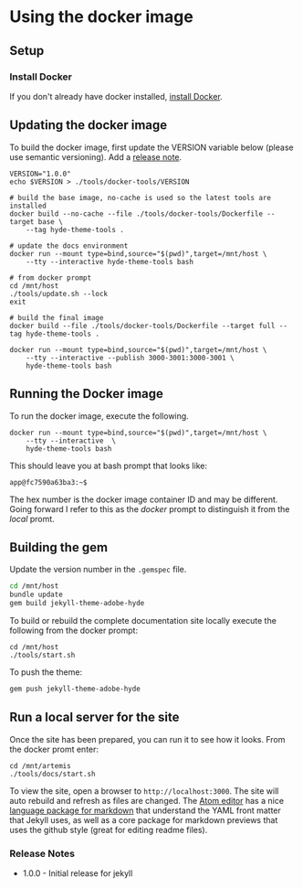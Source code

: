 # Using the docker image

## Setup

### Install Docker
If you don't already have docker installed, [install Docker](https://docs.docker.com/get-docker/).

## Updating the docker image

To build the docker image, first update the VERSION variable below (please use semantic versioning). Add a [release note](#release-notes).

```
VERSION="1.0.0"
echo $VERSION > ./tools/docker-tools/VERSION

# build the base image, no-cache is used so the latest tools are installed
docker build --no-cache --file ./tools/docker-tools/Dockerfile --target base \
    --tag hyde-theme-tools .

# update the docs environment
docker run --mount type=bind,source="$(pwd)",target=/mnt/host \
    --tty --interactive hyde-theme-tools bash

# from docker prompt
cd /mnt/host
./tools/update.sh --lock
exit

# build the final image
docker build --file ./tools/docker-tools/Dockerfile --target full --tag hyde-theme-tools .

```


```
docker run --mount type=bind,source="$(pwd)",target=/mnt/host \
    --tty --interactive --publish 3000-3001:3000-3001 \
    hyde-theme-tools bash
```

## Running the Docker image

To run the docker image, execute the following.

```
docker run --mount type=bind,source="$(pwd)",target=/mnt/host \
    --tty --interactive  \
    hyde-theme-tools bash
```

This should leave you at bash prompt that looks like:

```
app@fc7590a63ba3:~$
```

The hex number is the docker image container ID and may be different. Going forward I refer to this as the _docker_ prompt to distinguish it from the _local_ promt.

## Building the gem

Update the version number in the `.gemspec` file.

```bash
cd /mnt/host
bundle update
gem build jekyll-theme-adobe-hyde
```

To build or rebuild the complete documentation site locally execute the following from the docker prompt:

```
cd /mnt/host
./tools/start.sh
```

To push the theme:

```bash
gem push jekyll-theme-adobe-hyde
```

## Run a local server for the site

Once the site has been prepared, you can run it to see how it looks. From the docker promt enter:

```
cd /mnt/artemis
./tools/docs/start.sh
```

To view the site, open a browser to `http://localhost:3000`. The site will auto rebuild and refresh as files are changed. The [Atom editor](https://atom.io/) has a nice [language package for markdown](https://atom.io/packages/language-markdown) that understand the YAML front matter that Jekyll uses, as well as a core package for markdown previews that uses the github style (great for editing readme files).

### Release Notes

- 1.0.0 - Initial release for jekyll
